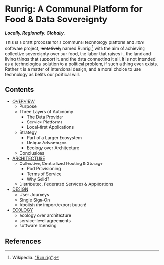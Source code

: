 # Runrig: A Communal Platform for Food & Data Sovereignty
___Locally. Regionally. Globally.___

This is a draft proposal for a communal technology platform and _libre_ software
project, ~~tentatively~~ named Runrig,[^wiki] with the aim of achieving
collective sovereignty over our food, the labor that raises it, the land and
living things that support it, and the data connecting it all. It is not
intended as a technological solution to a political problem, if such a thing
even exists. Rather it is a matter of intentional design, and a moral choice to
use technology as befits our political will.

## Contents
- [OVERVIEW](overview.md)
  - Purpose
  - Three Layers of Autonomy
    - The Data Provider
    - Service Platforms
    - Local-first Applications
  - Strategy
    - Part of a Larger Ecosystem
    - Unique Advantages
    - Ecology over Architecture
  - Conclusions
- [ARCHITECTURE](architecture.md)
  - Collective, Centralized Hosting & Storage
    - Pod Provisioning
    - Terms of Service
    - Why Solid?
  - Distributed, Federated Services & Applications
- [DESIGN](design.md)
  - User Journeys
  - Single Sign-On
  - Abolish the import/export button!
- [ECOLOGY](ecology.md)
  - ecology over architecture
  - service-level agreements
  - software licensing

## References
[^wiki]: Wikipedia. ["Run rig"](https://en.wikipedia.org/wiki/Run_rig).

